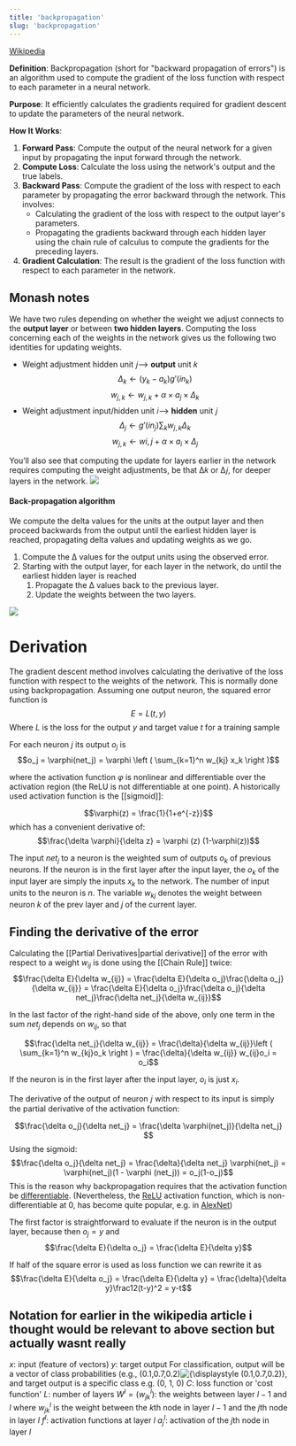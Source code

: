 ```yaml
---
title: 'backpropagation'
slug: 'backpropagation'
---
```


[Wikipedia](https://en.wikipedia.org/wiki/Backpropagation)

**Definition**: 
Backpropagation (short for "backward propagation of errors") is an algorithm used to compute the gradient of the loss function with respect to each parameter in a neural network.

**Purpose**: 
It efficiently calculates the gradients required for gradient descent to update the parameters of the neural network.

**How It Works**:
1. **Forward Pass**: Compute the output of the neural network for a given input by propagating the input forward through the network.
2. **Compute Loss**: Calculate the loss using the network's output and the true labels.
3. **Backward Pass**: Compute the gradient of the loss with respect to each parameter by propagating the error backward through the network. This involves:
   - Calculating the gradient of the loss with respect to the output layer's parameters.
   - Propagating the gradients backward through each hidden layer using the chain rule of calculus to compute the gradients for the preceding layers.
4. **Gradient Calculation**: The result is the gradient of the loss function with respect to each parameter in the network.

## Monash notes

We have two rules depending on whether the weight we adjust connects to the **output layer** or between **two hidden layers**. Computing the loss concerning each of the weights in the network gives us the following two identities for updating weights.

- Weight adjustment hidden unit 𝑗⟶ **output** unit 𝑘
$$\Delta_k \leftarrow (y_k - a_k)g'(in_k)$$
$$w_{j,k} \leftarrow w_{j,k} + \alpha \times a_j \times \Delta_k$$
- Weight adjustment input/hidden unit 𝑖⟶ **hidden** unit 𝑗
$$\Delta_j \leftarrow g'(in_j)\sum_k w_{j,k}\Delta_k$$
$$w_{j,k} \leftarrow w{i,j} + \alpha \times a_i \times \Delta_j$$

You’ll also see that computing the update for layers earlier in the network requires computing the weight adjustments, be that Δ𝑘 or Δ𝑗, for deeper layers in the network.
![](https://static.meri.garden/dc23c73eeaba9880c32b3841a76052af.png)

#### Back-propagation algorithm

We compute the delta values for the units at the output layer and then proceed backwards from the output until the earliest hidden layer is reached, propagating delta values and updating weights as we go.  

1. Compute the Δ values for the output units using the observed error.
2. Starting with the output layer, for each layer in the network, do until the earliest hidden layer is reached
	1. Propagate the Δ values back to the previous layer.
	2. Update the weights between the two layers.
	
![](https://static.meri.garden/fe1c727e384b608339dd8ade71d8803c.png)


# Derivation

The gradient descent method involves calculating the derivative of the loss function with respect to the weights of the network. This is normally done using backpropagation. Assuming one output neuron, the squared error function is
$$E = L(t,y)$$
Where $L$ is the loss for the output $y$ and target value $t$ for a training sample

For each neuron $j$ its output $o_j$ is
$$o_j = \varphi(net_j) = \varphi \left ( \sum_{k=1}^n w_{kj} x_k \right )$$

where the activation function $\varphi$ is nonlinear and differentiable over the activation region (the ReLU is not differentiable at one point). A historically used activation function is the [[sigmoid]]:

$$\varphi(z) = \frac{1}{1+e^{-z}}$$
which has a convenient derivative of:
$$\frac{\delta \varphi}{\delta z} = \varphi (z) (1-\varphi(z))$$

The input $net_j$ to a neuron is the weighted sum of outputs $o_k$ of previous neurons. If the neuron is in the first layer after the input layer, the $o_k$ of the input layer are simply the inputs $x_k$ to the network. The number of input units to the neuron is $n$. The variable $w_{kj}$ denotes the weight between neuron $k$ of the prev layer and $j$ of the current layer.
## Finding the derivative of the error

Calculating the [[Partial Derivatives|partial derivative]] of the error with respect to a weight $w_{ij}$ is done using the [[Chain Rule]] twice:
$$\frac{\delta E}{\delta w_{ij}} = \frac{\delta E}{\delta o_j}\frac{\delta o_j}{\delta w_{ij}} = \frac{\delta E}{\delta o_j}\frac{\delta o_j}{\delta net_j}\frac{\delta net_j}{\delta w_{ij}}$$

In the last factor of the right-hand side of the above, only one term in the sum $net_j$ depends on $w_{ij}$, so that

$$\frac{\delta net_j}{\delta w_{ij}} = \frac{\delta}{\delta w_{ij}}\left ( \sum_{k=1}^n w_{kj}o_k \right ) = \frac{\delta}{\delta w_{ij}} w_{ij}o_i = o_i$$

If the neuron is in the first layer after the input layer, $o_i$ is just $x_i$.

The derivative of the output of neuron 𝑗 with respect to its input is simply the partial derivative of the activation function:

$$\frac{\delta o_j}{\delta net_j} = \frac{\delta \varphi(net_j)}{\delta net_j} $$
Using the sigmoid:
$$\frac{\delta o_j}{\delta net_j} = \frac{\delta}{\delta net_j} \varphi(net_j) = \varphi(net_j)(1 - \varphi (net_j)) = o_j(1-o_j)$$
This is the reason why backpropagation requires that the activation function be [differentiable](https://en.wikipedia.org/wiki/Differentiable_function "Differentiable function"). (Nevertheless, the [ReLU](https://en.wikipedia.org/wiki/ReLU "ReLU") activation function, which is non-differentiable at 0, has become quite popular, e.g. in [AlexNet](https://en.wikipedia.org/wiki/AlexNet "AlexNet"))

The first factor is straightforward to evaluate if the neuron is in the output layer, because then $o_j = y$ and
$$\frac{\delta E}{\delta o_j} = \frac{\delta E}{\delta y}$$

If half of the square error is used as loss function we can rewrite it as
$$\frac{\delta E}{\delta o_j} = \frac{\delta E}{\delta y} = \frac{\delta}{\delta y}\frac12(t-y)^2 = y-t$$

## Notation for earlier in the wikipedia article i thought would be relevant to above section but actually wasnt really

$x$: input (feature of vectors)
$y$: target output
	For classification, output will be a vector of class probabilities (e.g., (0.1,0.7,0.2)![{\displaystyle (0.1,0.7,0.2)}](https://wikimedia.org/api/rest_v1/media/math/render/svg/fbb2f54392fb76b6dea26425e24447bf2c48cc94), and target output is a specific class e.g. (0, 1, 0)
$C$: loss function or 'cost function'
$L$: number of layers
$W^l = (w^l_{jk})$: the weights between layer $l-1$ and $l$ where $w^l_{jk}$ is the weight between the $k$th node in layer $l-1$ and the $j$th node in layer $l$
$f^l$: activation functions at layer $l$ 
$a^l_j$: activation of the $j$th node in layer $l$
